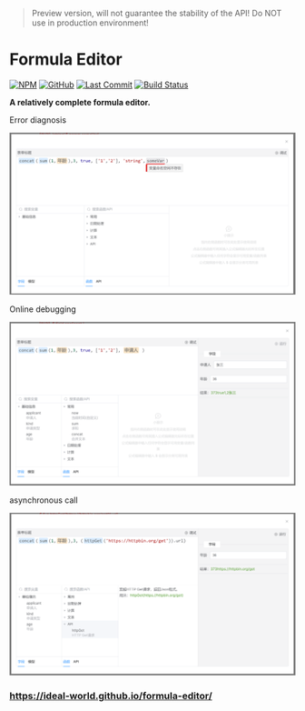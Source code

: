 > Preview version, will not guarantee the stability of the API! Do NOT use in production environment!

# Formula Editor

[![NPM](https://img.shields.io/npm/v/%40idealworld%2Fformula-editor)](https://www.npmjs.com/package/@idealworld/formula-editor)
[![GitHub](https://img.shields.io/github/license/ideal-world/formula-editor)](https://github.com/ideal-world/formula-editor)
[![Last Commit](https://img.shields.io/github/last-commit/ideal-world/formula-editor)](https://github.com/ideal-world/formula-editor/commits/main)
[![Build Status](https://github.com/ideal-world/formula-editor/actions/workflows/CICD.yml/badge.svg?branch=main)](https://github.com/ideal-world/formula-editor/actions/workflows/CICD.yml)

**A relatively complete formula editor.**

Error diagnosis

![demo-diagnostic.png](demo-diagnostic.png)

Online debugging

![demo-debug.png](demo-debug.png)

asynchronous call

![demo-async.png](demo-async.png)

### https://ideal-world.github.io/formula-editor/
